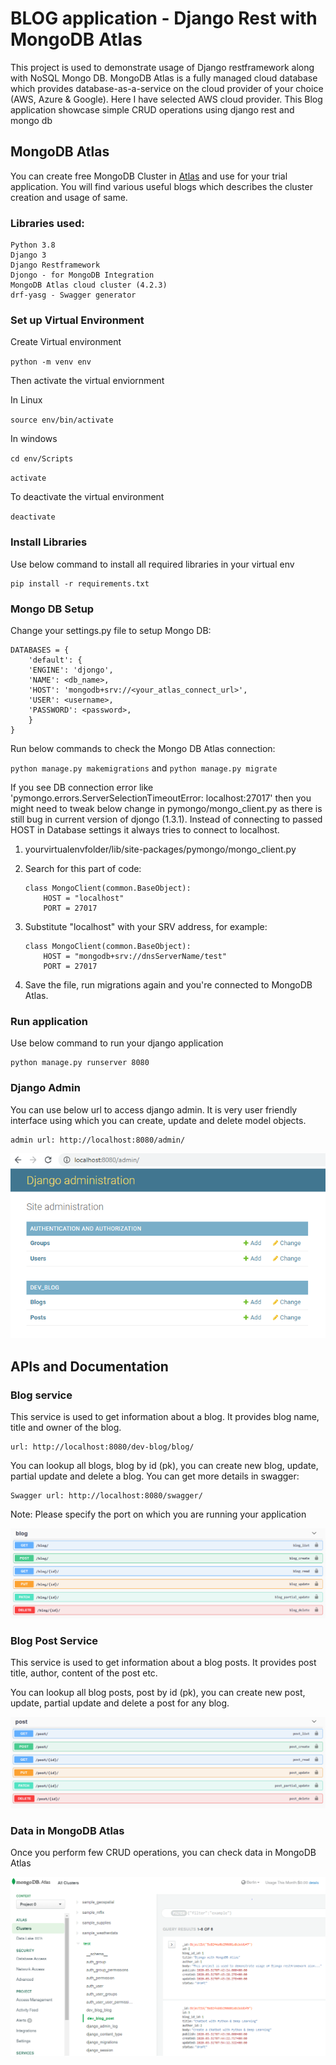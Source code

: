 
# BLOG application - Django Rest with MongoDB Atlas

This project is used to demonstrate usage of Django restframework along with NoSQL 
Mongo DB. MongoDB Atlas is a fully managed cloud database which provides database-as-a-service
on the cloud provider of your choice (AWS, Azure & Google). Here I have selected AWS cloud
provider. 
This Blog application showcase simple CRUD operations using django rest and mongo db


## MongoDB Atlas
You can create free MongoDB Cluster in [Atlas](https://www.mongodb.com/cloud/atlas) and use for your trial application.
You will find various useful blogs which describes the cluster creation and usage of same.


### Libraries used:
    Python 3.8
    Django 3
    Django Restframework
    Djongo - for MongoDB Integration
    MongoDB Atlas cloud cluster (4.2.3)
    drf-yasg - Swagger generator


### Set up Virtual Environment
Create Virtual environment

`python -m venv env`

Then activate the virtual enviornment

In Linux

`source env/bin/activate`

In windows

`cd env/Scripts`

`activate`

To deactivate the virtual environment

`deactivate`


### Install Libraries

Use below command to install all required libraries in your virtual env

    pip install -r requirements.txt


### Mongo DB Setup

Change your settings.py file to setup Mongo DB:

    
    DATABASES = {
        'default': {
        'ENGINE': 'djongo',
        'NAME': <db_name>,
        'HOST': 'mongodb+srv://<your_atlas_connect_url>',
        'USER': <username>,
        'PASSWORD': <password>,
        }
    }
    


Run below commands to check the Mongo DB Atlas connection:

`python manage.py makemigrations` and `python manage.py migrate`


If you see DB connection error like 'pymongo.errors.ServerSelectionTimeoutError: localhost:27017' then
you might need to tweak below change in pymongo/mongo_client.py as there is still bug 
in current version of djongo (1.3.1). Instead of connecting to passed HOST in Database settings 
it always tries to connect to localhost.

1) yourvirtualenvfolder/lib/site-packages/pymongo/mongo_client.py

2) Search for this part of code:
    ```
   class MongoClient(common.BaseObject):
        HOST = "localhost"
        PORT = 27017
   ```
3) Substitute "localhost" with your SRV address, for example:
    ```
    class MongoClient(common.BaseObject):
        HOST = "mongodb+srv://dnsServerName/test"
        PORT = 27017
   ```
4) Save the file, run migrations again and you're connected to MongoDB Atlas.


### Run application
Use below command to run your django application

    python manage.py runserver 8080


### Django Admin
You can use below url to access django admin. It is very user friendly interface
using which you can create, update and delete model objects.

    admin url: http://localhost:8080/admin/
    
![Blog Admin](static/django_admin.PNG)



## APIs and Documentation

### Blog service

This service is used to get information about a blog. It provides blog name, title and 
owner of the blog.

    url: http://localhost:8080/dev-blog/blog/

You can lookup all blogs, blog by id (pk), you can create new blog, update, partial update and
delete a blog. You can get more details in swagger:

    Swagger url: http://localhost:8080/swagger/

Note: Please specify the port on which you are running your application

![Blog Swagger](static/blog_swagger.PNG)


### Blog Post Service

This service is used to get information about a blog posts. It provides post title, author,
content of the post etc.

You can lookup all blog posts, post by id (pk), you can create new post, update, partial update and
delete a post for any blog. 

![Blog Swagger](static/post_swagger.PNG)


### Data in MongoDB Atlas

Once you perform few CRUD operations, you can check data in MongoDB Atlas

![MongoDB Atlas](static/mongo_atlas.PNG)
